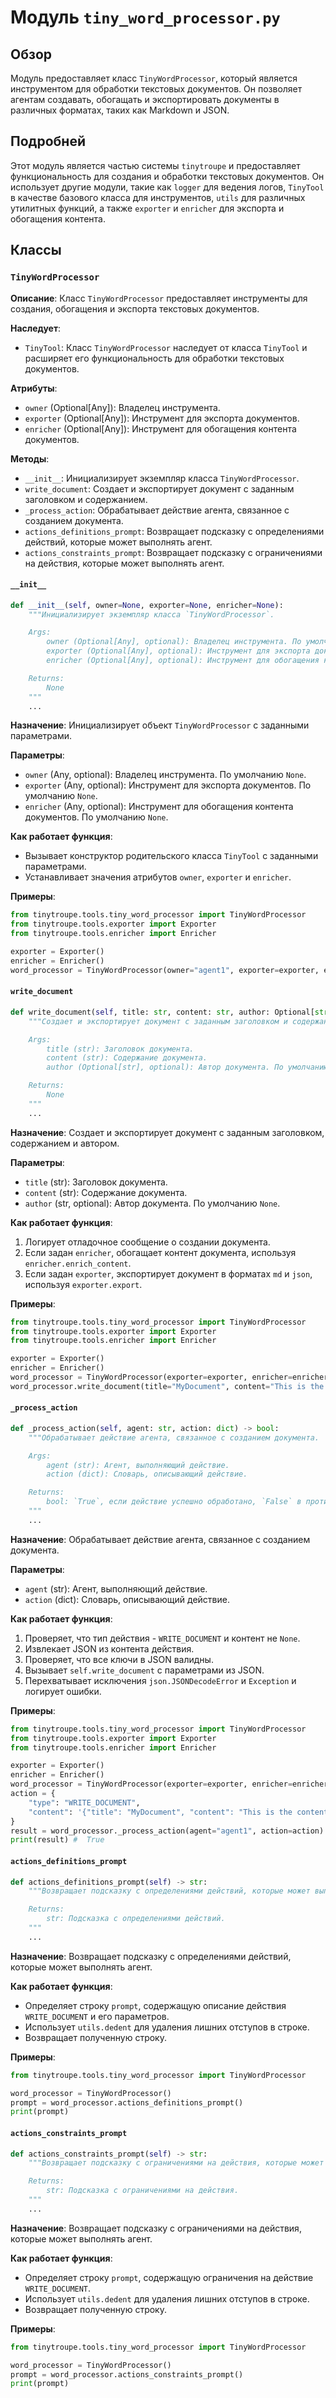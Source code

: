 # Модуль `tiny_word_processor.py`

## Обзор

Модуль предоставляет класс `TinyWordProcessor`, который является инструментом для обработки текстовых документов. Он позволяет агентам создавать, обогащать и экспортировать документы в различных форматах, таких как Markdown и JSON.

## Подробней

Этот модуль является частью системы `tinytroupe` и предоставляет функциональность для создания и обработки текстовых документов. Он использует другие модули, такие как `logger` для ведения логов, `TinyTool` в качестве базового класса для инструментов, `utils` для различных утилитных функций, а также `exporter` и `enricher` для экспорта и обогащения контента.

## Классы

### `TinyWordProcessor`

**Описание**: Класс `TinyWordProcessor` предоставляет инструменты для создания, обогащения и экспорта текстовых документов.

**Наследует**:
- `TinyTool`: Класс `TinyWordProcessor` наследует от класса `TinyTool` и расширяет его функциональность для обработки текстовых документов.

**Атрибуты**:
- `owner` (Optional[Any]): Владелец инструмента.
- `exporter` (Optional[Any]): Инструмент для экспорта документов.
- `enricher` (Optional[Any]): Инструмент для обогащения контента документов.

**Методы**:
- `__init__`: Инициализирует экземпляр класса `TinyWordProcessor`.
- `write_document`: Создает и экспортирует документ с заданным заголовком и содержанием.
- `_process_action`: Обрабатывает действие агента, связанное с созданием документа.
- `actions_definitions_prompt`: Возвращает подсказку с определениями действий, которые может выполнять агент.
- `actions_constraints_prompt`: Возвращает подсказку с ограничениями на действия, которые может выполнять агент.

#### `__init__`

```python
def __init__(self, owner=None, exporter=None, enricher=None):
    """Инициализирует экземпляр класса `TinyWordProcessor`.

    Args:
        owner (Optional[Any], optional): Владелец инструмента. По умолчанию `None`.
        exporter (Optional[Any], optional): Инструмент для экспорта документов. По умолчанию `None`.
        enricher (Optional[Any], optional): Инструмент для обогащения контента документов. По умолчанию `None`.

    Returns:
        None
    """
    ...
```

**Назначение**: Инициализирует объект `TinyWordProcessor` с заданными параметрами.

**Параметры**:
- `owner` (Any, optional): Владелец инструмента. По умолчанию `None`.
- `exporter` (Any, optional): Инструмент для экспорта документов. По умолчанию `None`.
- `enricher` (Any, optional): Инструмент для обогащения контента документов. По умолчанию `None`.

**Как работает функция**:
- Вызывает конструктор родительского класса `TinyTool` с заданными параметрами.
- Устанавливает значения атрибутов `owner`, `exporter` и `enricher`.

**Примеры**:

```python
from tinytroupe.tools.tiny_word_processor import TinyWordProcessor
from tinytroupe.tools.exporter import Exporter
from tinytroupe.tools.enricher import Enricher

exporter = Exporter()
enricher = Enricher()
word_processor = TinyWordProcessor(owner="agent1", exporter=exporter, enricher=enricher)
```

#### `write_document`

```python
def write_document(self, title: str, content: str, author: Optional[str] = None) -> None:
    """Создает и экспортирует документ с заданным заголовком и содержанием.

    Args:
        title (str): Заголовок документа.
        content (str): Содержание документа.
        author (Optional[str], optional): Автор документа. По умолчанию `None`.

    Returns:
        None
    """
    ...
```

**Назначение**: Создает и экспортирует документ с заданным заголовком, содержанием и автором.

**Параметры**:
- `title` (str): Заголовок документа.
- `content` (str): Содержание документа.
- `author` (str, optional): Автор документа. По умолчанию `None`.

**Как работает функция**:
1. Логирует отладочное сообщение о создании документа.
2. Если задан `enricher`, обогащает контент документа, используя `enricher.enrich_content`.
3. Если задан `exporter`, экспортирует документ в форматах `md` и `json`, используя `exporter.export`.

**Примеры**:

```python
from tinytroupe.tools.tiny_word_processor import TinyWordProcessor
from tinytroupe.tools.exporter import Exporter
from tinytroupe.tools.enricher import Enricher

exporter = Exporter()
enricher = Enricher()
word_processor = TinyWordProcessor(exporter=exporter, enricher=enricher)
word_processor.write_document(title="MyDocument", content="This is the content.", author="John Doe")
```

#### `_process_action`

```python
def _process_action(self, agent: str, action: dict) -> bool:
    """Обрабатывает действие агента, связанное с созданием документа.

    Args:
        agent (str): Агент, выполняющий действие.
        action (dict): Словарь, описывающий действие.

    Returns:
        bool: `True`, если действие успешно обработано, `False` в противном случае.
    """
    ...
```

**Назначение**: Обрабатывает действие агента, связанное с созданием документа.

**Параметры**:
- `agent` (str): Агент, выполняющий действие.
- `action` (dict): Словарь, описывающий действие.

**Как работает функция**:
1. Проверяет, что тип действия - `WRITE_DOCUMENT` и контент не `None`.
2. Извлекает JSON из контента действия.
3. Проверяет, что все ключи в JSON валидны.
4. Вызывает `self.write_document` с параметрами из JSON.
5. Перехватывает исключения `json.JSONDecodeError` и `Exception` и логирует ошибки.

**Примеры**:

```python
from tinytroupe.tools.tiny_word_processor import TinyWordProcessor
from tinytroupe.tools.exporter import Exporter
from tinytroupe.tools.enricher import Enricher

exporter = Exporter()
enricher = Enricher()
word_processor = TinyWordProcessor(exporter=exporter, enricher=enricher)
action = {
    "type": "WRITE_DOCUMENT",
    "content": '{"title": "MyDocument", "content": "This is the content.", "author": "John Doe"}'
}
result = word_processor._process_action(agent="agent1", action=action)
print(result) #  True
```

#### `actions_definitions_prompt`

```python
def actions_definitions_prompt(self) -> str:
    """Возвращает подсказку с определениями действий, которые может выполнять агент.

    Returns:
        str: Подсказка с определениями действий.
    """
    ...
```

**Назначение**: Возвращает подсказку с определениями действий, которые может выполнять агент.

**Как работает функция**:
- Определяет строку `prompt`, содержащую описание действия `WRITE_DOCUMENT` и его параметров.
- Использует `utils.dedent` для удаления лишних отступов в строке.
- Возвращает полученную строку.

**Примеры**:

```python
from tinytroupe.tools.tiny_word_processor import TinyWordProcessor

word_processor = TinyWordProcessor()
prompt = word_processor.actions_definitions_prompt()
print(prompt)
```

#### `actions_constraints_prompt`

```python
def actions_constraints_prompt(self) -> str:
    """Возвращает подсказку с ограничениями на действия, которые может выполнять агент.

    Returns:
        str: Подсказка с ограничениями на действия.
    """
    ...
```

**Назначение**: Возвращает подсказку с ограничениями на действия, которые может выполнять агент.

**Как работает функция**:
- Определяет строку `prompt`, содержащую ограничения на действие `WRITE_DOCUMENT`.
- Использует `utils.dedent` для удаления лишних отступов в строке.
- Возвращает полученную строку.

**Примеры**:

```python
from tinytroupe.tools.tiny_word_processor import TinyWordProcessor

word_processor = TinyWordProcessor()
prompt = word_processor.actions_constraints_prompt()
print(prompt)
```